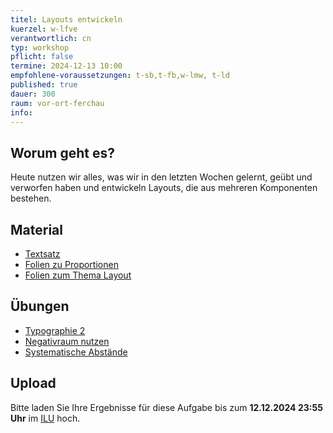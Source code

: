 ```yaml
---
titel: Layouts entwickeln
kuerzel: w-lfve
verantwortlich: cn
typ: workshop
pflicht: false
termine: 2024-12-13 10:00
empfohlene-voraussetzungen: t-sb,t-fb,w-lmw, t-ld
published: true
dauer: 300
raum: vor-ort-ferchau
info: 
---
```


## Worum geht es?
Heute nutzen wir alles, was wir in den letzten Wochen gelernt, geübt und verworfen haben und entwickeln Layouts, die aus mehreren Komponenten bestehen.

## Material
- [Textsatz](https://cnoss.github.io/slides/presentations/screendesign/textsatz/#/1/33)
- [Folien zu Proportionen](https://cnoss.github.io/slides/presentations/screendesign/proportionen-und-abstaende/) 
- [Folien zum Thema Layout](https://cnoss.github.io/slides/presentations/screendesign/layout/#/1/20)

## Übungen
- [Typographie 2](/mi-bachelor-screendesign/assignments/basics-typographie-2/)
- [Negativraum nutzen](/mi-bachelor-screendesign/assignments/workshop-006-negativraum/)
- [Systematische Abstände](/mi-bachelor-screendesign/assignments/workshop-006-systematische-abstaende/)

## Upload

Bitte laden Sie Ihre Ergebnisse für diese Aufgabe bis zum **12.12.2024 23:55 Uhr** im [ILU](https://ilu.th-koeln.de/ilias.php?baseClass=ilrepositorygui&ref_id=431172) hoch.
